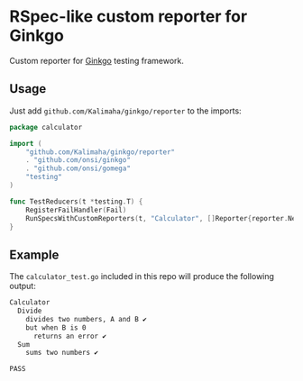 # RSpec-like custom reporter for Ginkgo

Custom reporter for [Ginkgo](http://onsi.github.io/ginkgo/) testing framework.

## Usage

Just add `github.com/Kalimaha/ginkgo/reporter` to the imports:

```go
package calculator

import (
	"github.com/Kalimaha/ginkgo/reporter"
	. "github.com/onsi/ginkgo"
	. "github.com/onsi/gomega"
	"testing"
)

func TestReducers(t *testing.T) {
	RegisterFailHandler(Fail)
	RunSpecsWithCustomReporters(t, "Calculator", []Reporter{reporter.New()})
}
```

## Example

The `calculator_test.go` included in this repo will produce the following output:

```bash
Calculator
  Divide
    divides two numbers, A and B ✔️ 
    but when B is 0
      returns an error ✔️ 
  Sum
    sums two numbers ✔️ 

PASS
```
